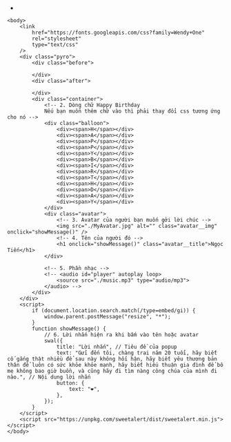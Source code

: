 -
<html lang="vi"
    __fvdsurfcanyoninserted="1"
    class="
        clickberry-extension
        clickberry-extension-standalone
        clickberry-extension
        clickberry-extension-standalone
        clickberry-extension
        clickberry-extension-standalone
    "
>
    <head>
        <meta charset="UTF-8" />
        <link rel="shortcut icon" type="image/png" href="./birthdayCake.png"/>
        <title>Happy Birthday</title>
        <link rel="stylesheet" href="./style.css">
        <script>
            window.open = function () {};
            window.print = function () {};
            // Support hover state for mobile.
            if (false) {
                window.ontouchstart = function () {};
            }
        </script>
        <script
            type="text/javascript"
            src="chrome-extension://bfbmjmiodbnnpllbbbfblcplfjjepjdn/js/injected.js"
        ></script>
        <meta content="clickberry-extension-here" />
    </head>

    <body>
        <link
            href="https://fonts.googleapis.com/css?family=Wendy+One"
            rel="stylesheet"
            type="text/css"
        />
        <div class="pyro">
            <div class="before">

            </div>
            <div class="after">

            </div>
            <div class="container">
                <!-- 2. Dòng chữ Happy Birthday
                Nếu bạn muốn thêm chữ vào thì phải thay đổi css tương ứng cho nó -->
                <div class="balloon">
                    <div><span>H</span></div>
                    <div><span>A</span></div>
                    <div><span>P</span></div>
                    <div><span>P</span></div>
                    <div><span>Y</span></div>
                    <div><span>B</span></div>
                    <div><span>I</span></div>
                    <div><span>R</span></div>
                    <div><span>T</span></div>
                    <div><span>H</span></div>
                    <div><span>D</span></div>
                    <div><span>A</span></div>
                    <div><span>Y</span></div>
                </div>
                <div class="avatar">
                    <!-- 3. Avatar của người bạn muốn gởi lời chúc -->
                    <img src="./MyAvatar.jpg" alt="" class="avatar__img" onclick="showMessage()" />
                    <!-- 4. Tên của người đó -->
                    <h1 onclick="showMessage()" class="avatar__title">Ngọc Tiến</h1>
                </div>

                <!-- 5. Phần nhạc -->
                <!-- <audio id="player" autoplay loop>
                    <source src="./music.mp3" type="audio/mp3">
                </audio> -->
            </div>
        </div>
        <script>
            if (document.location.search.match(/type=embed/gi)) {
                window.parent.postMessage("resize", "*");
            }
            function showMessage() {
                // 6. Lời nhắn hiện ra khi bấm vào tên hoặc avatar
                swal({
                    title: "Lời nhắn", // Tiêu đề của popup
                    text: "Gửi đến tôi, chàng trai năm 20 tuổi, hãy biết cố gắng thật nhiều để sau này không hối hận, hãy biết yêu thương bản thân để luôn có sức khỏe khỏe mạnh, hãy biết hiếu thuận gia đình để bố mẹ không bao giờ buồn, và cũng hãy đi tìm nàng công chúa của mình đi nào.", // Nội dung lời nhắn
                    button: {
                        text: "❤️️",
                    },
                });
            }
        </script>
        <script src="https://unpkg.com/sweetalert/dist/sweetalert.min.js"></script>
    </body>
</html>

